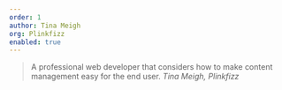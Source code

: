 ```yaml
---
order: 1
author: Tina Meigh
org: Plinkfizz
enabled: true
---
```

> A professional web developer that considers how to make content management easy for the end user.
<cite class="vcard fn"><span class="fn author">Tina Meigh</span>, <span class="org">Plinkfizz</span></cite>
